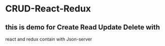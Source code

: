 # CRUD-React-Redux
## this is demo for Create Read Update Delete with 
react and redux contain with Json-server

